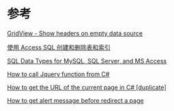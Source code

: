 # 参考

[GridView - Show headers on empty data source](https://stackoverflow.com/questions/354369/gridview-show-headers-on-empty-data-source)

[使用 Access SQL 创建和删除表和索引](https://docs.microsoft.com/zh-cn/office/vba/access/concepts/structured-query-language/create-and-delete-tables-and-indexes-using-access-sql)

[SQL Data Types for MySQL, SQL Server, and MS Access](https://www.w3schools.com/sql/sql_datatypes.asp)

<!-- [C#引用JQuery的步骤](https://blog.csdn.net/dragon_ton/article/details/49982513) -->

[How to call Jquery function from C#](https://stackoverflow.com/questions/22216177/how-to-call-jquery-function-from-c-sharp)

[How to get the URL of the current page in C# [duplicate]](https://stackoverflow.com/questions/593709/how-to-get-the-url-of-the-current-page-in-c-sharp)

[How to get alert message before redirect a page](https://stackoverflow.com/questions/8570766/how-to-get-alert-message-before-redirect-a-page)